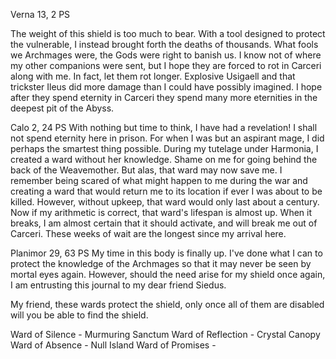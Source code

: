 Verna 13, 2 PS

The weight of this shield is too much to bear. With a tool designed to protect the vulnerable, I instead brought forth the deaths of thousands. What fools we Archmages were, the Gods were right to banish us. I know not of where my other companions were sent, but I hope they are forced to rot in Carceri along with me. In fact, let them rot longer. Explosive Usigaell and that trickster Ileus did more damage than I could have possibly imagined. I hope after they spend eternity in Carceri they spend many more eternities in the deepest pit of the Abyss.


Calo 2, 24 PS
With nothing but time to think, I have had a revelation! I shall not spend eternity here in prison. For when I was but an aspirant mage, I did perhaps the smartest thing possible. During my tutelage under Harmonia, I created a ward without her knowledge. Shame on me for going behind the back of the Weavemother. But alas, that ward may now save me. I remember being scared of what might happen to me during the war and creating a ward that would return me to its location if ever I was about to be killed. However, without upkeep, that ward would only last about a century. Now if my arithmetic is correct, that ward's lifespan is almost up. When it breaks, I am almost certain that it should activate, and will break me out of Carceri. These weeks of wait are the longest since my arrival here.


Planimor 29, 63 PS
My time in this body is finally up. I've done what I can to protect the knowledge of the Archmages so that it may never be seen by mortal eyes again. However, should the need arise for my shield once again, I am entrusting this journal to my dear friend Siedus. 

My friend, these wards protect the shield, only once all of them are disabled will you be able to find the shield.

Ward of Silence - Murmuring Sanctum
Ward of Reflection - Crystal Canopy
Ward of Absence - Null Island
Ward of Promises - 